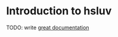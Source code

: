 # Introduction to hsluv

TODO: write [great documentation](http://jacobian.org/writing/what-to-write/)
